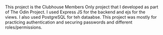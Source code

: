 This project is the Clubhouse Members Only project that I developed as part of The Odin Project. I used Express JS for the backend and ejs for the views. I also used PostgreSQL for teh dataabse. This project was mostly for practicing authentication and securing passwords and different roles/permissions.